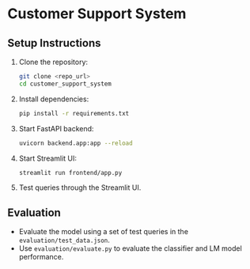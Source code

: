 # Customer Support System

## Setup Instructions

1. Clone the repository:
   ```bash
   git clone <repo_url>
   cd customer_support_system
   ```

2. Install dependencies:

   ```bash
   pip install -r requirements.txt
   ```

3. Start FastAPI backend:

   ```bash
   uvicorn backend.app:app --reload
   ```

4. Start Streamlit UI:

   ```bash
   streamlit run frontend/app.py
   ```

5. Test queries through the Streamlit UI.

## Evaluation

* Evaluate the model using a set of test queries in the `evaluation/test_data.json`.
* Use `evaluation/evaluate.py` to evaluate the classifier and LM model performance. 